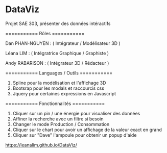 # DataViz
Projet SAE 303, présenter des données intéractifs

=========== Rôles =========== 

Dan PHAN-NGUYEN : ( Intégrateur / Modélisateur 3D )

Léana LIM : ( Intégratrice Graphique / Graphiste )

Andy RABARISON : ( Intégrateur 3D / Rédacteur )

=========== Languages / Outils =========== 

1) Spline pour la modélisation et l'affichage 3D
2) Bootsrap pour les modals et raccourcis css
3) Jquery pour certaines expressions en Javascript

=========== Fonctionnalités =========== 

1) Cliquer sur un pin / une énergie pour visualiser des données
2) Affiner la recherche avec un filtre si besoin 
3) Changer le mode Production / Consommation
4) Cliquer sur le chart pour avoir un affichage de la valeur exact en grand 
5) Cliquer sur "Dave" l'ampoule pour obtenir un popup d'aide


https://leanalim.github.io/DataViz/
